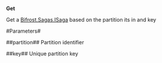 **Get**

Get a [Bifrost.Sagas.ISaga](Bifrost.Sagas.ISaga) based on the partition its in and key

#Parameters#


##partition##
Partition identifier

##key##
Unique partition key
